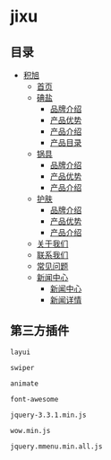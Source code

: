 # jixu

## 目录

- [积旭](#积旭)   
    - [首页](#index.html)
    - [碘盐](#碘盐)
        - [品牌介绍](#salt-brand.html)
        - [产品优势](#salt-product-advantage.html)
        - [产品介绍](#salt-product-intro.html)
        - [产品目录](#salt-product-summary.html)  
    - [锅具](#碘盐)
        - [品牌介绍](#cookware-brand.html)
        - [产品优势](#cookware-product-advantage.html)
        - [产品介绍](#cookware-product-intro.html) 
    - [护肤](#碘盐)
        - [品牌介绍](#skin-brand.html)
        - [产品优势](#skin-product-advantage.html)
        - [产品介绍](#skin-product-intro.html)
    - [关于我们](#about-us.html)
    - [联系我们](#contact.html)
    - [常见问题](#question.html)
    - [新闻中心](#新闻中心)
        - [新闻中心](#news.html)
        - [新闻详情](#news-detail.html)

     
## 第三方插件
    
    layui
    
    swiper
    
    animate
    
    font-awesome
   
    jquery-3.3.1.min.js
    
    wow.min.js
    
    jquery.mmenu.min.all.js
    
